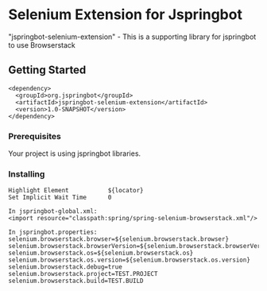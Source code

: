 # Selenium Extension for Jspringbot

"jspringbot-selenium-extension" - This is a supporting library for jspringbot to use Browserstack

## Getting Started
    <dependency>
      <groupId>org.jspringbot</groupId>
      <artifactId>jspringbot-selenium-extension</artifactId>
      <version>1.0-SNAPSHOT</version>
    </dependency>

### Prerequisites

Your project is using jspringbot libraries.

### Installing
    Highlight Element           ${locator}
    Set Implicit Wait Time      0
    
    In jspringbot-global.xml:
    <import resource="classpath:spring/spring-selenium-browserstack.xml"/>
    
    In jspringbot.properties:
    selenium.browserstack.browser=${selenium.browserstack.browser}
    selenium.browserstack.browserVersion=${selenium.browserstack.browserVersion}
    selenium.browserstack.os=${selenium.browserstack.os}
    selenium.browserstack.os.version=${selenium.browserstack.os.version}
    selenium.browserstack.debug=true
    selenium.browserstack.project=TEST.PROJECT
    selenium.browserstack.build=TEST.BUILD
    